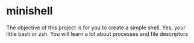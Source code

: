 # minishell
The objective of this project is for you to create a simple shell. Yes, your little bash or zsh. You will learn a lot about processes and file descriptors
